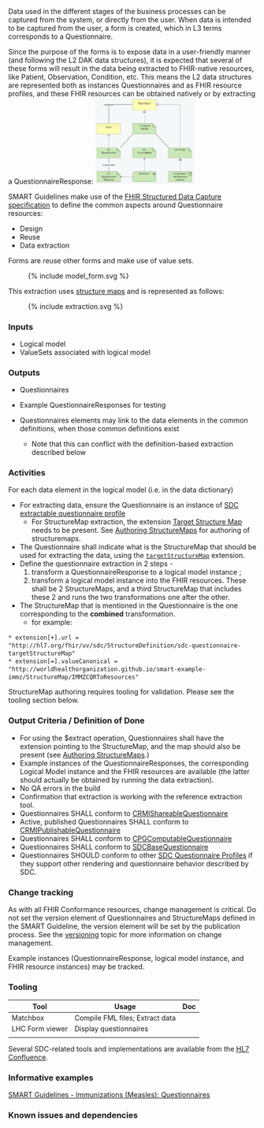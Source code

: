Data used in the different stages of the business processes can be captured from the system, or directly from the user. When data is intended to be captured from the user, a form is created, which in L3 terms corresponds to a Questionnaire.

Since the purpose of the forms is to expose data in a user-friendly manner (and following the L2 DAK data structures), it is expected that several of these forms will result in the data being extracted to FHIR-native resources, like Patient, Observation, Condition, etc.
This means the L2 data structures are represented both as instances Questionnaires and as FHIR resource profiles, and these FHIR resources can be obtained natively or by extracting a QuestionnaireResponse:
<img src="./forms_resources.png" style="width:40%"/>
<br clear="all"/>


SMART Guidelines make use of the [FHIR Structured Data Capture specification](http://hl7.org/fhir/uv/sdc) to define the common aspects around Questionnaire resources:
* Design
* Reuse
* Data extraction

Forms are reuse other forms and make use of value sets. 
<figure style = "width:25em">
  {% include model_form.svg %}
</figure>

This extraction uses [structure maps](l3_structuremaps.html) and is represented as follows:
<figure style = "width:75em; max-width:90%">
  {% include extraction.svg %}
</figure>




### **Inputs** 
* Logical model
* ValueSets associated with logical model


### **Outputs**
* Questionnaires
* Example QuestionnaireResponses for testing

* Questionnaires elements may link to the data elements in the common definitions, when those common definitions exist
  * Note that this can conflict with the definition-based extraction described below

### **Activities**

For each data element in the logical model (i.e. in the data dictionary)

* For extracting data, ensure the Questionnaire is an instance of [SDC extractable questionnaire profile](http://hl7.org/fhir/uv/sdc/StructureDefinition/sdc-questionnaire-extr-smap)
  * For StructureMap extraction, the extension [Target Structure Map](http://hl7.org/fhir/uv/sdc/StructureDefinition/sdc-questionnaire-targetStructureMap) needs to be present. See [Authoring StructureMaps](l3_structuremaps.html) for authoring of structuremaps.
* The Questionnaire shall indicate what is the StructureMap that should be used for extracting the data, using the [`targetStructureMap`](http://hl7.org/fhir/uv/sdc/StructureDefinition/sdc-questionnaire-targetStructureMap) extension. 
* Define the questionnaire extraction in 2 steps - 
  1. transform a QuestionnaireResponse to a logical model instance ;
  2. transform a logical model instance into the FHIR resources. 
  These shall be 2 StructureMaps, and a third StructureMap that includes these 2 and runs the two transformations one after the other.
* The StructureMap that is mentioned in the Questionnaire is the one corresponding to the **combined** transformation.
  * for example: 
```
* extension[+].url = "http://hl7.org/fhir/uv/sdc/StructureDefinition/sdc-questionnaire-targetStructureMap"
* extension[=].valueCanonical = "http://worldhealthorganization.github.io/smart-example-immz/StructureMap/IMMZCQRToResources"
```

StructureMap authoring requires tooling for validation. Please see the tooling section below.



### **Output Criteria / Definition of Done**

* For using the $extract operation, Questionnaires shall have the extension pointing to the StructureMap, and the map should also be present (see [Authoring StructureMaps](l3_structuremaps.html).)
* Example instances of the QuestionnaireResponses, the corresponding Logical Model instance and the FHIR resources are available (the latter should actually be obtained by running the data extraction).
* No QA errors in the build
* Confirmation that extraction is working with the reference extraction tool.
* Questionnaires SHALL conform to [CRMIShareableQuestionnaire](https://hl7.org/fhir/uv/crmi/StructureDefinition-crmi-shareablequestionnaire.html)
* Active, published Questionnaires SHALL conform to [CRMIPublishableQuestionnaire](https://hl7.org/fhir/uv/crmi/StructureDefinition-crmi-publishablequestionnaire.html)
* Questionnaires SHALL conform to [CPGComputableQuestionnaire](https://build.fhir.org/ig/HL7/cqf-recommendations/StructureDefinition-cpg-computablequestionnaire.html)
* Questionnaires SHALL conform to [SDCBaseQuestionnaire](https://hl7.org/fhir/uv/sdc/STU3/StructureDefinition-sdc-questionnaire.html)
* Questionnaires SHOULD conform to other [SDC Questionnaire Profiles](https://hl7.org/fhir/uv/sdc/STU3/artifacts.html#structures-resource-profiles) if they support other rendering and questionnaire behavior described by SDC.


### **Change tracking**

As with all FHIR Conformance resources, change management is critical. Do not set the version element of Questionnaires and StructureMaps defined in the SMART Guideline, the version element will be set by the publication process. See the [versioning](versioning.html) topic for more information on change management.

Example instances (QuestionnaireResponse, logical model instance, and FHIR resource instances) may be tracked.

### **Tooling**

| Tool | Usage | Doc |
| --- | ---| ---| 
| Matchbox | Compile FML files; Extract data|  |
| LHC Form viewer | Display questionnaires|  |
|  | |  |

Several SDC-related tools and implementations are available from the [HL7 Confluence](https://confluence.hl7.org/display/FHIRI/SDC+Implementations).

### **Informative examples**
[SMART Guidelines - Immunizations (Measles): Questionnaires](https://worldhealthorganization.github.io/smart-example-immz/artifacts.html#structures-questionnaires)

### **Known issues and dependencies**


